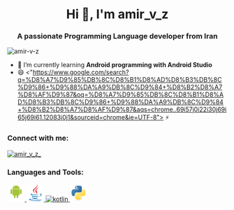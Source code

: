 <h1 align="center">Hi 👋, I'm amir_v_z</h1>
<h3 align="center">A passionate Programming Language developer from Iran</h3>

<p align="left"> <img src="https://komarev.com/ghpvc/?username=amir-v-z&label=Profile%20views&color=00ff11&style=plastic" alt="amir-v-z" /> </p>

- 🌱 I’m currently learning **Android programming with Android Studio**
- 😄 <"https://www.google.com/search?q=%D8%A7%D9%85%DB%8C%D8%B1%D8%AD%D8%B3%DB%8C%D9%86+%D9%88%DA%A9%DB%8C%D9%84+%D8%B2%D8%A7%D8%AF%D9%87&oq=%D8%A7%D9%85%DB%8C%D8%B1%D8%AD%D8%B3%DB%8C%D9%86+%D9%88%DA%A9%DB%8C%D9%84+%D8%B2%D8%A7%D8%AF%D9%87&aqs=chrome..69i57j0i22i30j69i65j69i61.12083j0j1&sourceid=chrome&ie=UTF-8"> ⚡

<h3 align="left">Connect with me:</h3>
<p align="left">
<a href="https://instagram.com/amir_v_z_" target="blank"><img align="center" src="https://raw.githubusercontent.com/rahuldkjain/github-profile-readme-generator/master/src/images/icons/Social/instagram.svg" alt="amir_v_z_" height="30" width="40" /></a>
</p>

<h3 align="left">Languages and Tools:</h3>
<p align="left"> <a href="https://developer.android.com" target="_blank" rel="noreferrer"> <img src="https://raw.githubusercontent.com/devicons/devicon/master/icons/android/android-original-wordmark.svg" alt="android" width="40" height="40"/> </a> <a href="https://www.java.com" target="_blank" rel="noreferrer"> <img src="https://raw.githubusercontent.com/devicons/devicon/master/icons/java/java-original.svg" alt="java" width="40" height="40"/> </a> <a href="https://kotlinlang.org" target="_blank" rel="noreferrer"> <img src="https://www.vectorlogo.zone/logos/kotlinlang/kotlinlang-icon.svg" alt="kotlin" width="40" height="40"/> </a> <a href="https://www.python.org" target="_blank" rel="noreferrer"> <img src="https://raw.githubusercontent.com/devicons/devicon/master/icons/python/python-original.svg" alt="python" width="40" height="40"/> </a> </p>
